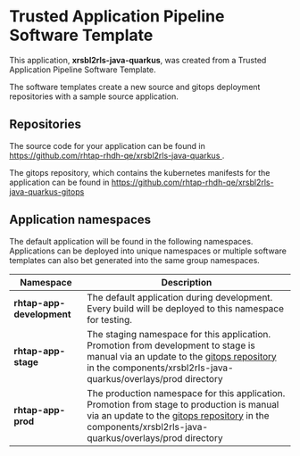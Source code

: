 # Trusted Application Pipeline Software Template

This application, **xrsbl2rls-java-quarkus**, was created from a Trusted Application Pipeline Software Template.

The software templates create a new source and gitops deployment repositories with a sample source application. 

## Repositories

The source code for your application can be found in [https://github.com/rhtap-rhdh-qe/xrsbl2rls-java-quarkus ](https://github.com/rhtap-rhdh-qe/xrsbl2rls-java-quarkus ).
 
The gitops repository, which contains the kubernetes manifests for the application can be found in 
[https://github.com/rhtap-rhdh-qe/xrsbl2rls-java-quarkus-gitops ](https://github.com/rhtap-rhdh-qe/xrsbl2rls-java-quarkus-gitops ) 

## Application namespaces 

The default application will be found in the following namespaces. Applications can be deployed into unique namespaces or multiple software templates can also bet generated into the same group namespaces.  

|  Namespace   |  Description   |  
| -------- | -------- |   
| **rhtap-app-development** | The default application during development. Every build will be deployed to this namespace for testing. | 
| **rhtap-app-stage** | The staging namespace for this application. Promotion from development to stage is manual via an update to the [gitops repository](https://github.com/rhtap-rhdh-qe/xrsbl2rls-java-quarkus-gitops ) in the components/xrsbl2rls-java-quarkus/overlays/prod directory |  
| **rhtap-app-prod** | The production namespace for this application. Promotion from stage to production is manual via an update to the [gitops repository](https://github.com/rhtap-rhdh-qe/xrsbl2rls-java-quarkus-gitops ) in the components/xrsbl2rls-java-quarkus/overlays/prod directory | 